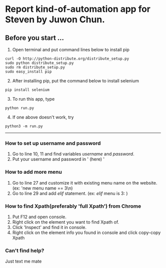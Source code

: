 # Report kind-of-automation app for Steven by Juwon Chun.

## <strong>Before you start ...</strong>
1. Open terminal and put command lines below to install pip
~~~
curl -O http://python-distribute.org/distribute_setup.py
sudo python distribute_setup.py
sudo rm distribute_setup.py
sudo easy_install pip
~~~
2. After installing pip, put the command below to install selenium
~~~
pip install selenium
~~~
3. To run this app, type 
~~~
python run.py
~~~

4. If one above doesn't work, try
~~~
python3 -m run.py
~~~
***
### How to set up username and password
1. Go to line 10, 11 and find variables *username* and *password*.
2. Put your username and password in ' (here) '


### How to add more menu
1. Go to line 27 and customize it with existing menu name on the website. (ex: 'new menu name == 3\n)
2. Go to line 29 and add *elif* statement. (ex: *elif* menu is 3: )

### How to find Xpath(preferably 'full Xpath') from Chrome
1. Put F12 and open console.
2. Right click on the element you want to find Xpath of.
3. Click 'Inspect' and find it in console.
4. Right click on the element info you found in console and click copy-copy Xpath

### Can't find help?
Just text me mate
